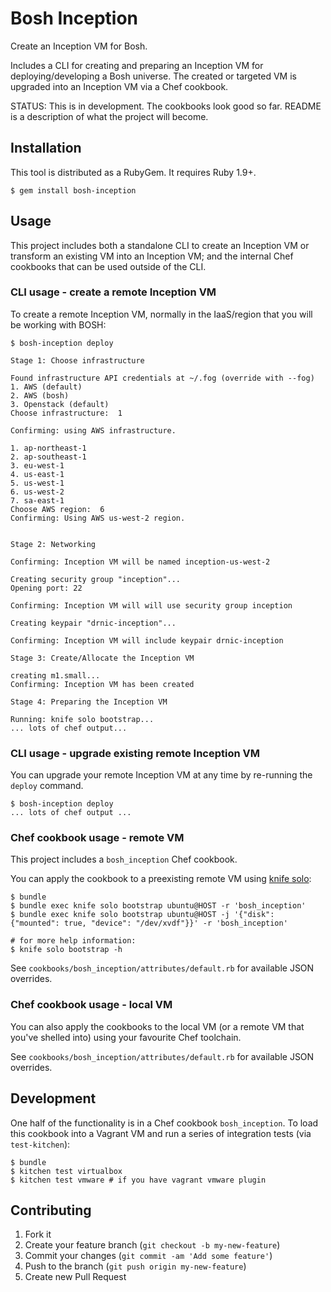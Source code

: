 # Bosh Inception

Create an Inception VM for Bosh.

Includes a CLI for creating and preparing an Inception VM for deploying/developing a Bosh universe. The created or targeted VM is upgraded into an Inception VM via a Chef cookbook.

STATUS: This is in development. The cookbooks look good so far. README is a description of what the project will become.

## Installation

This tool is distributed as a RubyGem. It requires Ruby 1.9+.

```
$ gem install bosh-inception
```

## Usage

This project includes both a standalone CLI to create an Inception VM or transform an existing VM into an Inception VM; and the internal Chef cookbooks that can be used outside of the CLI.

### CLI usage - create a remote Inception VM

To create a remote Inception VM, normally in the IaaS/region that you will be working with BOSH:

```
$ bosh-inception deploy

Stage 1: Choose infrastructure

Found infrastructure API credentials at ~/.fog (override with --fog)
1. AWS (default)
2. AWS (bosh)
3. Openstack (default)
Choose infrastructure:  1

Confirming: using AWS infrastructure.

1. ap-northeast-1
2. ap-southeast-1
3. eu-west-1
4. us-east-1
5. us-west-1
6. us-west-2
7. sa-east-1
Choose AWS region:  6
Confirming: Using AWS us-west-2 region.


Stage 2: Networking

Confirming: Inception VM will be named inception-us-west-2

Creating security group "inception"...
Opening port: 22

Confirming: Inception VM will will use security group inception

Creating keypair "drnic-inception"...

Confirming: Inception VM will include keypair drnic-inception

Stage 3: Create/Allocate the Inception VM

creating m1.small...
Confirming: Inception VM has been created

Stage 4: Preparing the Inception VM

Running: knife solo bootstrap...
... lots of chef output...

```

### CLI usage - upgrade existing remote Inception VM

You can upgrade your remote Inception VM at any time by re-running the `deploy` command.

```
$ bosh-inception deploy
... lots of chef output ...
```


### Chef cookbook usage - remote VM

This project includes a `bosh_inception` Chef cookbook.

You can apply the cookbook to a preexisting remote VM using [knife solo](http://matschaffer.github.io/knife-solo/ "knife-solo"):

```
$ bundle
$ bundle exec knife solo bootstrap ubuntu@HOST -r 'bosh_inception'
$ bundle exec knife solo bootstrap ubuntu@HOST -j '{"disk": {"mounted": true, "device": "/dev/xvdf"}}' -r 'bosh_inception'

# for more help information:
$ knife solo bootstrap -h
```

See `cookbooks/bosh_inception/attributes/default.rb` for available JSON overrides.

### Chef cookbook usage - local VM

You can also apply the cookbooks to the local VM (or a remote VM that you've shelled into) using your favourite Chef toolchain.

See `cookbooks/bosh_inception/attributes/default.rb` for available JSON overrides.

## Development

One half of the functionality is in a Chef cookbook `bosh_inception`. To load this cookbook into a Vagrant VM and run a series of integration tests (via `test-kitchen`):

```
$ bundle
$ kitchen test virtualbox
$ kitchen test vmware # if you have vagrant vmware plugin
```

## Contributing

1. Fork it
2. Create your feature branch (`git checkout -b my-new-feature`)
3. Commit your changes (`git commit -am 'Add some feature'`)
4. Push to the branch (`git push origin my-new-feature`)
5. Create new Pull Request
